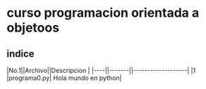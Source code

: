 # curso programacion orientada a objetoos

## indice

|No.1||Archivo||Descripcion        |
|----||-------||-------------------|
|1   |programa0.py| Hola mundo en python|
